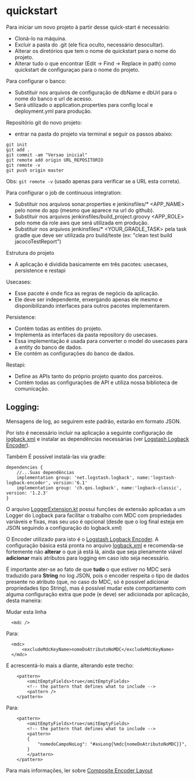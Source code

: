 # quickstart

Para iniciar um novo projeto à partir desse quick-start é necessário:
- Cloná-lo na máquina.
- Excluir a pasta do .git (ele fica oculto, necessário desocultar).
- Alterar os diretórios que tem o nome de quickstart para o nome do projeto.
- Alterar tudo o que encontrar (Edit -> Find -> Replace in path) como quickstart de configuraçao para o nome do projeto.

Para configurar o banco:
- Substituir nos arquivos de configuração de dbName e dbUrl para o nome do banco e url de acesso.
- Será utilizado o application.properties para config local e deployment.yml para produção.

Repositório git do novo projeto:
- entrar na pasta do projeto via terminal e seguir os passos abaixo:
```
git init
git add .
git commit -am "Versao inicial"
git remote add origin URL_REPOSITORIO
git remote -v
git push origin master
```

Obs: `git remote -v` (usado apenas para verificar se a URL esta correta).

Para configurar o job de continuous integration:
- Substituir nos arquivos sonar.properties e jenkinsfiles/* <APP_NAME> pelo nome do app (mesmo que aparece na url do github).
- Substituir nos arquivos jenkinsfiles/build_project.groovy <APP_ROLE> pelo nome da role aws que será utilizada em produção.
- Substituir nos arquivos jenkinsfiles/* <YOUR_GRADLE_TASK> pela task gradle que deve ser utilizada pro build/teste (ex: "clean test build jacocoTestReport")

Estrutura do projeto
- A aplicação é dividida basicamente em três pacotes: usecases, persistence e restapi

Usecases:
- Esse pacote é onde fica as regras de negócio da aplicação.
- Ele deve ser independente, enxergando apenas ele mesmo e disponibilizando interfaces para outros pacotes implementarem.

Persistence:
- Contém todas as entities do projeto.
- Implementa as interfaces da pasta repository do usecases.
- Essa implementação é usada para converter o model do usecases para a entity do banco de dados.
- Ele contém as configurações do banco de dados.

Restapi:
- Define as APIs tanto do próprio projeto quanto dos parceiros.
- Contém todas as configurações de API e utiliza nossa biblioteca de comunicação.

## Logging:
Mensagens de log, ao seguirem este padrão, estarão em formato JSON.  

Por isto é necessário incluir na aplicação a seguinte configuração de [logback.xml](usecases/src/main/resources/logback.xml) e instalar as dependências necessárias (ver [Logstash Logback Encoder](https://github.com/logstash/logstash-logback-encoder)).

Também É possível instalá-las via gradle:
```
dependencies {
    //...Suas dependências
    implementation group: 'net.logstash.logback', name:'logstash-logback-encoder', version:'6.1'
    implementation group: 'ch.qos.logback', name:'logback-classic', version: '1.2.3'
}
```

O arquivo [LoggerExtension.kt](usecases/src/main/kotlin/br/com/guiabolso/quickstart/misc/logging/LoggerExtension.kt) possui funções de extensão aplicadas a um Logger do Logback para facilitar o trabalho com MDC com propriedades variáveis e fixas, mas seu uso é opcional (desde que o log final esteja em JSON seguindo a configuração do logback.xml)

O Encoder utilizado para isto é o [Logstash Logback Encoder](https://github.com/logstash/logstash-logback-encoder).
A configuração básica está pronta no arquivo [logback.xml](usecases/src/main/resources/logback.xml) e recomenda-se fortemente não **alterar** o que já está lá, ainda que seja plenamente viável **adicionar** mais atributos para logging em caso isto seja necessário.

É importante ater-se ao fato de que **tudo** o que estiver no MDC será traduzido para **String** no log JSON, pois o encoder respeita o tipo de dados presente no atributo (que, no caso do MDC, só é possível adicionar propriedades tipo String), mas é possível mudar este comportamento com alguma configuração extra que pode (e deve) ser adicionada por aplicação, desta maneira:

Mudar esta linha
```
  <mdc />
```

Para:
```
  <mdc>
      <excludeMdcKeyName>nomeDoAtributoNoMDC</excludeMdcKeyName>
  </mdc>
```

E acrescentá-lo mais a diante, alterando este trecho:
```
    <pattern>
        <omitEmptyFields>true</omitEmptyFields>
        <!-- the pattern that defines what to include -->
        <pattern />
    </pattern>
```

Para:
```
    <pattern>
        <omitEmptyFields>true</omitEmptyFields>
        <!-- the pattern that defines what to include -->
        <pattern>
        {
            "nomedoCampoNoLog": "#asLong{%mdc{nomeDoAtributoNoMDC}}",
        }
        </pattern>
    </pattern>
```
Para mais informações, ler sobre [Composite Encoder Layout](https://github.com/logstash/logstash-logback-encoder#composite-encoderlayout)                
